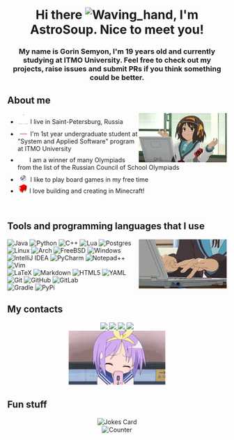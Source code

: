  <div id="header", align=center>
   <h1>
     Hi there <img 
                src="https://raw.githubusercontent.com/Tarikul-Islam-Anik/Telegram-Animated-Emojis/main/People/Waving%20Hand.webp" 
                alt="Waving_hand" 
                width="25" 
                height="25" 
                />, I'm AstroSoup. Nice to meet you!
   </h1>
   <h3>
     My name is Gorin Semyon, I'm 19 years old and currently studying at ITMO University. Feel free to check out my projects, raise issues and submit PRs if you think something could be better.
   </h3>
</div>
<div id="about me">
<h2>About me</h2>
<img src="https://github.com/AstroSoup/AstroSoup/blob/main/Resources/haruhi-plotting.gif" align=right width="40%"/>
<ul>
  <li>
    <img 
      src="https://github.com/AstroSoup/AstroSoup/blob/main/Resources/town.gif"
      alt="Town"
      width="25"
      height="25"
      /> I live in Saint-Petersburg, Russia
  </li>
  <li>
    <img
      src="https://github.com/AstroSoup/AstroSoup/blob/main/Resources/study.gif"
      alt="Study"
      width="25"
      height="25"
      /> I'm 1st year undergraduate student at "System and Applied Software" program at ITMO University
  </li>
  <li>
    <img
      src="https://github.com/AstroSoup/AstroSoup/blob/main/Resources/award.gif"
      alt="Award"
      width="23"
      height="23"
      />
    I am a winner of many Olympiads from the list of the Russian Council of School Olympiads
  </li>
  <li>
    <img
      src="https://github.com/AstroSoup/AstroSoup/blob/main/Resources/dice.gif"
      alt="Dice"
      width="25"
      height="25"
      />
    I like to play board games in my free time
  </li>
  <li>
    <img
      src="https://github.com/AstroSoup/AstroSoup/blob/main/Resources/minecraft-spinning.gif"
      alt="Minecraft_ship_spinning"
      width="23"
      height="23"
      />
    I love building and creating in Minecraft!
  </li>
</ul>
  
<br>
</div>

## Tools and programming languages that I use
<img src="https://github.com/AstroSoup/AstroSoup/blob/main/Resources/yuki-typing.gif" align=right width="40%"/>

![Java](https://img.shields.io/badge/java-%23ED8B00.svg?style=for-the-badge&logo=openjdk&logoColor=white)
![Python](https://img.shields.io/badge/python-3670A0?style=for-the-badge&logo=python&logoColor=ffdd54)
![C++](https://img.shields.io/badge/c++-%2300599C.svg?style=for-the-badge&logo=c%2B%2B&logoColor=white)
![Lua](https://img.shields.io/badge/lua-%232C2D72.svg?style=for-the-badge&logo=lua&logoColor=white)
![Postgres](https://img.shields.io/badge/postgres-%23316192.svg?style=for-the-badge&logo=postgresql&logoColor=white)\
![Linux](https://img.shields.io/badge/Linux-FCC624?style=for-the-badge&logo=linux&logoColor=black)
![Arch](https://img.shields.io/badge/Arch%20Linux-1793D1?logo=arch-linux&logoColor=fff&style=for-the-badge)
![FreeBSD](https://img.shields.io/badge/-FreeBSD-%23870000?style=for-the-badge&logo=freebsd&logoColor=white)
![Windows](https://img.shields.io/badge/Windows-0078D6?style=for-the-badge&logo=windows&logoColor=white)\
![IntelliJ IDEA](https://img.shields.io/badge/IntelliJIDEA-000000.svg?style=for-the-badge&logo=intellij-idea&logoColor=white)
![PyCharm](https://img.shields.io/badge/pycharm-143?style=for-the-badge&logo=pycharm&logoColor=black&color=black&labelColor=green)
![Notepad++](https://img.shields.io/badge/Notepad++-90E59A.svg?style=for-the-badge&logo=notepad%2b%2b&logoColor=black)
![Vim](https://img.shields.io/badge/VIM-%2311AB00.svg?style=for-the-badge&logo=vim&logoColor=white)\
![LaTeX](https://img.shields.io/badge/latex-%23008080.svg?style=for-the-badge&logo=latex&logoColor=white)
![Markdown](https://img.shields.io/badge/markdown-%23000000.svg?style=for-the-badge&logo=markdown&logoColor=white)
![HTML5](https://img.shields.io/badge/html5-%23E34F26.svg?style=for-the-badge&logo=html5&logoColor=white)
![YAML](https://img.shields.io/badge/yaml-%23ffffff.svg?style=for-the-badge&logo=yaml&logoColor=151515)\
![Git](https://img.shields.io/badge/git-%23F05033.svg?style=for-the-badge&logo=git&logoColor=white)
![GitHub](https://img.shields.io/badge/github-%23121011.svg?style=for-the-badge&logo=github&logoColor=white)
![GitLab](https://img.shields.io/badge/gitlab-%23181717.svg?style=for-the-badge&logo=gitlab&logoColor=white)\
![Gradle](https://img.shields.io/badge/Gradle-02303A.svg?style=for-the-badge&logo=Gradle&logoColor=white)
![PyPi](https://img.shields.io/badge/pypi-%23ececec.svg?style=for-the-badge&logo=pypi&logoColor=1f73b7)

## My contacts
<div id="contacts" align="center">
<a href="https://t.me/astro_soup">
  <img src="https://img.shields.io/badge/Telegram-2CA5E0?style=for-the-badge&logo=telegram&logoColor=white">
</a>
<a href="https://vk.com/astro_soup">
  <img src="https://img.shields.io/badge/вконтакте-%232E87FB.svg?&style=for-the-badge&logo=vk&logoColor=white">
</a>
<a href="https://discord.com/users/697719405748158465">
  <img src="https://img.shields.io/badge/Discord-7289DA?style=for-the-badge&logo=discord&logoColor=white">
</a>
<a href="mailto:astro_soup@niuitmo.ru">
  <img src="https://img.shields.io/badge/Gmail-D14836?style=for-the-badge&logo=gmail&logoColor=white">
</a>
  <br>
  <img src="https://github.com/AstroSoup/AstroSoup/blob/main/Resources/tsukasa-phone.gif" width="44%">
</div>
<div id="funny stuff" align=center>
  <h2 align=left>Fun stuff</h2>
<img src="https://readme-jokes.vercel.app/api?theme=vue-dark" alt="Jokes Card" align=center />
<br>
<img src="https://count.getloli.com/@AstroSoup?theme=miku" alt="Counter" align=center width="40%" />
</div>
